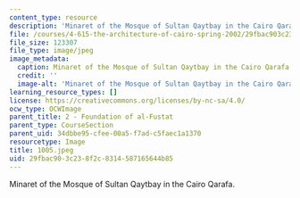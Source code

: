 ```yaml
---
content_type: resource
description: 'Minaret of the Mosque of Sultan Qaytbay in the Cairo Qarafa. '
file: /courses/4-615-the-architecture-of-cairo-spring-2002/29fbac903c238f2c8314587165644b85_1005.jpeg
file_size: 123307
file_type: image/jpeg
image_metadata:
  caption: Minaret of the Mosque of Sultan Qaytbay in the Cairo Qarafa.
  credit: ''
  image-alt: 'Minaret of the Mosque of Sultan Qaytbay in the Cairo Qarafa. '
learning_resource_types: []
license: https://creativecommons.org/licenses/by-nc-sa/4.0/
ocw_type: OCWImage
parent_title: 2 - Foundation of al-Fustat
parent_type: CourseSection
parent_uid: 34dbbe95-cfee-00a5-f7ad-c5faec1a1370
resourcetype: Image
title: 1005.jpeg
uid: 29fbac90-3c23-8f2c-8314-587165644b85
---
```

Minaret of the Mosque of Sultan Qaytbay in the Cairo Qarafa. 